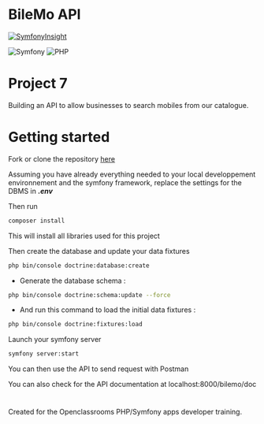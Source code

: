 # BileMo API

[![SymfonyInsight](https://insight.symfony.com/projects/c7f41da6-3fc6-409f-bd2e-26c257ab4c50/mini.svg)](https://insight.symfony.com/projects/c7f41da6-3fc6-409f-bd2e-26c257ab4c50)

![Symfony](https://img.shields.io/badge/symfony-%23000000.svg?style=for-the-badge&logo=symfony&logoColor=white)
![PHP](https://img.shields.io/badge/php-%23777BB4.svg?style=for-the-badge&logo=php&logoColor=white)

# Project 7

Building an API to allow businesses to search mobiles from our catalogue.

# Getting started

Fork or clone the repository [here](https://github.com/BenjVA/BileMoAPI)

Assuming you have already everything needed to your local developpement environnement and the symfony framework, replace the settings for the DBMS in ***.env***

Then run 
```bash
composer install
```
This will install all libraries used for this project

Then create the database and update your data fixtures


```bash
php bin/console doctrine:database:create
```
- Generate the database schema :
```bash
php bin/console doctrine:schema:update --force
```
- And run this command to load the initial data fixtures :
```bash
php bin/console doctrine:fixtures:load
```

Launch your symfony server
```bash
symfony server:start
```

You can then use the API to send request with Postman

You can also check for the API documentation at localhost:8000/bilemo/doc

#
Created for the Openclassrooms PHP/Symfony apps developer training.
